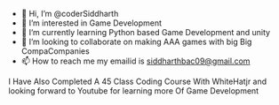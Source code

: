 - 👋 Hi, I’m @coderSiddharth
- 👀 I’m interested in Game Development
- 🌱 I’m currently learning Python based Game Development and unity
- 💞️ I’m looking to collaborate on making AAA games with big Big CompaCompanies
- 📫 How to reach me my emailid is siddharthbac09@gmail.com

I Have Also Completed A 45 Class Coding Course With WhiteHatjr and looking forward to Youtube for learning more Of Game Development



